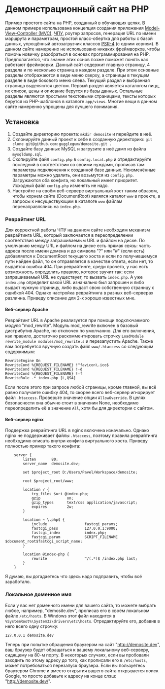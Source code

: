 # Демонстрационный сайт на PHP

Пример простого сайта на PHP, созданный в обучающих целях. В данном примере использована концепция создания приложения [Model-View-Controller (MVC)](https://ru.wikipedia.org/wiki/Model-View-Controller), [ЧПУ](https://ru.wikipedia.org/wiki/%D0%A7%D0%9F%D0%A3_(%D0%98%D0%BD%D1%82%D0%B5%D1%80%D0%BD%D0%B5%D1%82)), роутер запросов, генерация URL по имени маршрута и параметрам, простой класс-обертка для работы с базой данных, упрощённый автозагрузчик классов [PSR-4](http://www.php-fig.org/psr/psr-4/ru/) (с одним корнем). В данном сайте намеренно не использовано никаких фреймворков, чтобы помочь новичку разобраться в основах программирования на PHP. Предполагается, что знание этих основ позже поможет понять как работают фреймворки. Данный сайт содержит главную страницу, 4 раздела и по несколько страниц в каждом разделе. При этом основные разделы отображаются в виде меню сверху, а страницы в текущем разделе в виде бокового меню слева. Текущий раздел и выбранная страница выделяются цветом. Первый раздел является каталогом пицц, их список, цены и описание берутся из базы данных. Остальные разделы являются простыми текстовыми страницами, тексты которых берутся из PHP-шаблонов в каталоге `app/views`. Многие вещи в данном сайте намеренно упрощены для лучшего понимания.

## Установка

1. Создайте директорию проекта: `mkdir demosite` и перейдите в неё.
2. Склонируйте данный проект к себе в созданную директорию: `git clone git@github.com:gugglegum/demosite.git .`
3. Создайте базу данных MySQL и загрузите в неё дамп из файла `mysqldump.sql`.
4. Скопируйте файл `config.php` в `config.local.php` и отредактируйте последний в соответствии со своими нуждами, прописав там параметры подключения к созданной базе данных. Неизменённые параметры можно удалить, они возьмутся из `config.php`. Загружаются оба конфига, но локальный имеет приоритет. Исходный файл `config.php` изменять не надо.
5. Настройте на своём веб-сервере виртуальный хост таким образом, чтобы корнем сайта (DocumentRoot) являлся каталог `www` в проекте, а запросы к несуществующим в каталоге `www` файлам перенаправлялись на `index.php`.

### Реврайтинг URL

Для корректной работы ЧПУ на данном сайте необходим механизм реврайтинга URL, который заключается в переопределении соответствия между запрашиваемым URL и файлом на диске. По умолчанию между URL и файлом на диске есть прямая связь: часть адреса после имени домена и до символа "?" или "#" (если есть) добавляется к DocumentRoot текущего хоста и если по получившемуся пути найден файл, то он отправляется в качестве ответа, если нет, то выдаётся ошибка 404. При реврайтинге, среди прочего, у нас есть возможность определить правило, которое звучит так: если запрашиваемый URL не существует, то вызвать `index.php`. А уже `index.php` определит какой URL изначально был запрошен и либо выдаст нужную страницу, либо выдаст свою собственную страницу с ошибкой 404. Однако настройка реврайтинга в разных веб-серверах различна. Приведу описание для 2-х хорошо известных мне.

#### Веб-сервер Apache

Реврайтинг URL в Apache реализуется при помощи подключаемого модуля "mod_rewrite". Модуль mod_rewrite включён в базовый дистрибутив Apache, но отключен по умолчанию. Для его включения, как правило, достаточно раскомментировать строчку `LoadModule rewrite_module modules/mod_rewrite.s` и перезапустить Apache. Также вам потребуется вручную создать файл `www/.htaccess` со следующим содержимым:

```
RewriteEngine On
RewriteCond %{REQUEST_FILENAME} !^favicon\.ico$
RewriteCond %{REQUEST_FILENAME} !-d
RewriteCond %{REQUEST_FILENAME} !-f
RewriteRule .* index.php [L,QSA]
```

Если после этого при запросе любой страницы, кроме главной, вы всё равно получаете ошибку 404, то скорее всего веб-сервер игнорирует файл `.htaccess`. Проверьте значение опции `AllowOverride`. В целях безопасности она обычно стоит в значении None, необходимо переопределить её в значение `All`, хотя бы для директории с сайтом.

#### Веб-сервер nginx

Поддержка реврайтинга URL в nginx включена изначально. Однако nginx не поддерживает файлы `.htaccess`, поэтому правила реврайтинга необходимо описать внутри конфига виртуального хоста. Приведу полностью пример такого конфига:

```
    server {
        listen       80;
        server_name  demosite.dev;

        set $project_root D:/Users/Pavel/Workspace/demosite;

        root $project_root/www;

        location / {
            try_files $uri @index-php;
            gzip            on;
            gzip_types      text/css application/javascript;
            expires         2w;
        }

        location ~ \.php$ {
            include                 fastcgi_params;
            fastcgi_pass            127.0.0.1:9000;
            fastcgi_index           index.php;
            fastcgi_param           SCRIPT_FILENAME  $document_root$fastcgi_script_name;
        }

        location @index-php {
            rewrite                 ^/(.*)$ /index.php last;
        }
    }
```

Я думаю, вы догадаетесь что здесь надо подправить, чтобы всё заработало.

### Локальное доменное имя

Если у вас нет доменного имени для вашего сайта, то можете выбрать любое, например, "demosite.dev", прописав его в своём локальном файле `/etc/hosts`. В Windows этот файл находится в `%SystemRoot%\System32\drivers\etc\hosts`. Отредактируйте его, добавив в него всего одну строчку:

```
127.0.0.1 demosite.dev
```

Теперь при попытке обращения браузером на сайт "http://demosite.dev", ваш браузер будет обращаться к вашему локальному веб-серверу, сидящему на 80-м порту. В некоторых случаях, если вы пробовали заходить по этому адресу до того, как прописали его в `/etc/hosts`, может потребоваться перезапуск браузера. Если вы пользуетесь браузером Chrome и вместо открытия вашего сайта открывается поиск Google, то просто добавьте к адресу на конце слэш: "http://demosite.dev/".
